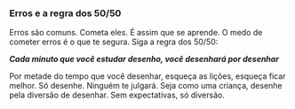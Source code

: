 ### Erros e a regra dos 50/50
Erros são comuns. Cometa eles. É assim que se aprende. O medo de cometer erros é o que te segura.
Siga a regra dos 50/50:

***Cada minuto que você estudar desenho, você desenhará por desenhar***

Por metade do tempo que você desenhar, esqueça as lições, esqueça ficar melhor. Só desenhe. Ninguém te julgará. 
Seja como uma criança, desenhe pela diversão de desenhar. Sem expectativas, só diversão.

